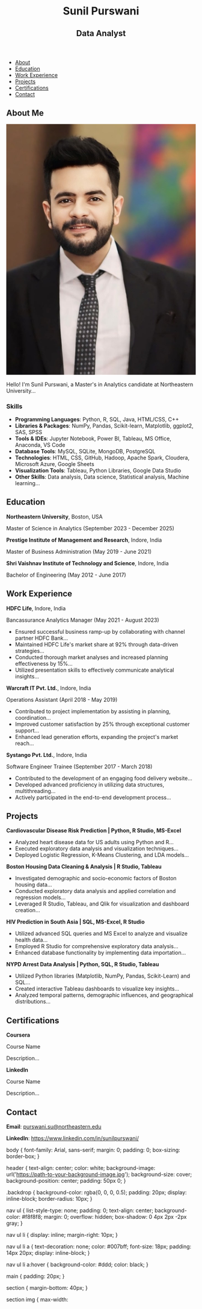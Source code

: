 <!DOCTYPE html>
<html lang="en">
<head>
    <meta charset="UTF-8">
    <meta name="viewport" content="width=device-width, initial-scale=1.0">
    <title>Sunil Purswani</title>
    <link rel="stylesheet" href="styles.css">
</head>
<body>
    <header>
        <div class="backdrop">
            <h1>Sunil Purswani</h1>
            <h2>Data Analyst</h2>
        </div>
    </header>
    <nav>
        <ul>
            <li><a href="#about">About</a></li>
            <li><a href="#education">Education</a></li>
            <li><a href="#work-experience">Work Experience</a></li>
            <li><a href="#projects">Projects</a></li>
            <li><a href="#certifications">Certifications</a></li>
            <li><a href="#contact">Contact</a></li>
        </ul>
    </nav>
    <main>
        <section id="about">
            <h2>About Me</h2>
            <img src="https://github.com/sunilpurswani/Portfolio/blob/main/IMG_3824.jpg" alt="Profile Image">
            <p>Hello! I'm Sunil Purswani, a Master's in Analytics candidate at Northeastern University...</p>
            <h3>Skills</h3>
            <ul>
                <li><strong>Programming Languages</strong>: Python, R, SQL, Java, HTML/CSS, C++</li>
                <li><strong>Libraries & Packages</strong>: NumPy, Pandas, Scikit-learn, Matplotlib, ggplot2, SAS, SPSS</li>
                <li><strong>Tools & IDEs</strong>: Jupyter Notebook, Power BI, Tableau, MS Office, Anaconda, VS Code</li>
                <li><strong>Database Tools</strong>: MySQL, SQLite, MongoDB, PostgreSQL</li>
                <li><strong>Technologies</strong>: HTML, CSS, GitHub, Hadoop, Apache Spark, Cloudera, Microsoft Azure, Google Sheets</li>
                <li><strong>Visualization Tools</strong>: Tableau, Python Libraries, Google Data Studio</li>
                <li><strong>Other Skills</strong>: Data analysis, Data science, Statistical analysis, Machine learning...</li>
            </ul>
        </section>
        <section id="education">
            <h2>Education</h2>
            <p><strong>Northeastern University</strong>, Boston, USA</p>
            <p>Master of Science in Analytics (September 2023 - December 2025)</p>
            <p><strong>Prestige Institute of Management and Research</strong>, Indore, India</p>
            <p>Master of Business Administration (May 2019 - June 2021)</p>
            <p><strong>Shri Vaishnav Institute of Technology and Science</strong>, Indore, India</p>
            <p>Bachelor of Engineering (May 2012 - June 2017)</p>
        </section>
        <section id="work-experience">
            <h2>Work Experience</h2>
            <p><strong>HDFC Life</strong>, Indore, India</p>
            <p>Bancassurance Analytics Manager (May 2021 - August 2023)</p>
            <ul>
                <li>Ensured successful business ramp-up by collaborating with channel partner HDFC Bank...</li>
                <li>Maintained HDFC Life's market share at 92% through data-driven strategies...</li>
                <li>Conducted thorough market analyses and increased planning effectiveness by 15%...</li>
                <li>Utilized presentation skills to effectively communicate analytical insights...</li>
            </ul>
            <p><strong>Warcraft IT Pvt. Ltd.</strong>, Indore, India</p>
            <p>Operations Assistant (April 2018 - May 2019)</p>
            <ul>
                <li>Contributed to project implementation by assisting in planning, coordination...</li>
                <li>Improved customer satisfaction by 25% through exceptional customer support...</li>
                <li>Enhanced lead generation efforts, expanding the project's market reach...</li>
            </ul>
            <p><strong>Systango Pvt. Ltd.</strong>, Indore, India</p>
            <p>Software Engineer Trainee (September 2017 - March 2018)</p>
            <ul>
                <li>Contributed to the development of an engaging food delivery website...</li>
                <li>Developed advanced proficiency in utilizing data structures, multithreading...</li>
                <li>Actively participated in the end-to-end development process...</li>
            </ul>
        </section>
        <section id="projects">
            <h2>Projects</h2>
            <p><strong>Cardiovascular Disease Risk Prediction | Python, R Studio, MS-Excel</strong></p>
            <ul>
                <li>Analyzed heart disease data for US adults using Python and R...</li>
                <li>Executed exploratory data analysis and visualization techniques...</li>
                <li>Deployed Logistic Regression, K-Means Clustering, and LDA models...</li>
            </ul>
            <p><strong>Boston Housing Data Cleaning & Analysis | R Studio, Tableau</strong></p>
            <ul>
                <li>Investigated demographic and socio-economic factors of Boston housing data...</li>
                <li>Conducted exploratory data analysis and applied correlation and regression models...</li>
                <li>Leveraged R Studio, Tableau, and Qlik for visualization and dashboard creation...</li>
            </ul>
            <p><strong>HIV Prediction in South Asia | SQL, MS-Excel, R Studio</strong></p>
            <ul>
                <li>Utilized advanced SQL queries and MS Excel to analyze and visualize health data...</li>
                <li>Employed R Studio for comprehensive exploratory data analysis...</li>
                <li>Enhanced database functionality by implementing data importation...</li>
            </ul>
            <p><strong>NYPD Arrest Data Analysis | Python, SQL, R Studio, Tableau</strong></p>
            <ul>
                <li>Utilized Python libraries (Matplotlib, NumPy, Pandas, Scikit-Learn) and SQL...</li>
                <li>Created interactive Tableau dashboards to visualize key insights...</li>
                <li>Analyzed temporal patterns, demographic influences, and geographical distributions...</li>
            </ul>
        </section>
        <section id="certifications">
            <h2>Certifications</h2>
            <p><strong>Coursera</strong></p>
            <p>Course Name</p>
            <p>Description...</p>
            <p><strong>LinkedIn</strong></p>
            <p>Course Name</p>
            <p>Description...</p>
        </section>
        <section id="contact">
            <h2>Contact</h2>
            <p><strong>Email</strong>: <a href="mailto:purswani.su@northeastern.edu">purswani.su@northeastern.edu</a></p>
            <p><strong>LinkedIn</strong>: <a href="https://www.linkedin.com/in/sunilpurswani/">https://www.linkedin.com/in/sunilpurswani/</a></p>
        </section>
    </main>
</body>
</html>

body {
    font-family: Arial, sans-serif;
    margin: 0;
    padding: 0;
    box-sizing: border-box;
}

header {
    text-align: center;
    color: white;
    background-image: url('https://path-to-your-background-image.jpg');
    background-size: cover;
    background-position: center;
    padding: 50px 0;
}

.backdrop {
    background-color: rgba(0, 0, 0, 0.5);
    padding: 20px;
    display: inline-block;
    border-radius: 10px;
}

nav ul {
    list-style-type: none;
    padding: 0;
    text-align: center;
    background-color: #f8f8f8;
    margin: 0;
    overflow: hidden;
    box-shadow: 0 4px 2px -2px gray;
}

nav ul li {
    display: inline;
    margin-right: 10px;
}

nav ul li a {
    text-decoration: none;
    color: #007bff;
    font-size: 18px;
    padding: 14px 20px;
    display: inline-block;
}

nav ul li a:hover {
    background-color: #ddd;
    color: black;
}

main {
    padding: 20px;
}

section {
    margin-bottom: 40px;
}

section img {
    max-width:
